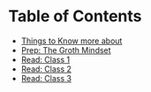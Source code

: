 # Table of Contents

- [Things to Know more about](ReadmeT.md)
- [Prep: The Groth Mindset](/Readings/Prep:GrowthMinset.md)
- [Read: Class 1](Read1.md)  <!-- Link to 'Read: Class 1' document -->
- [Read: Class 2](Read2.md)  <!-- Link to 'Read: Class 2' document -->
- [Read: Class 3](Read3.md)  <!-- Link to 'Read: Class 3' document -->
